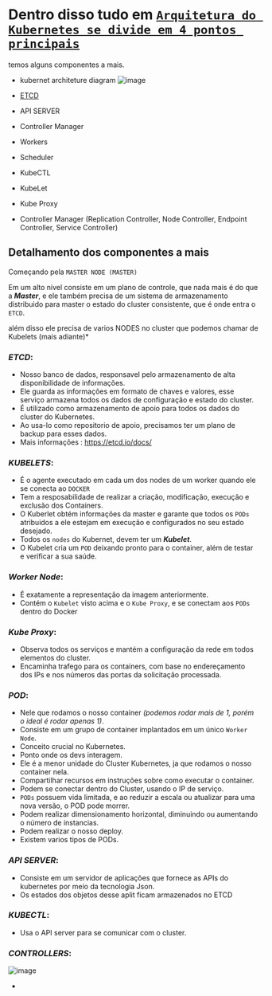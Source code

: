 # Dentro disso tudo em [```Arquitetura do Kubernetes se divide em 4 pontos principais```](/Kubernetes/Kubernetes.md/#arquitetura-do-kubernetes-se-divide-em-4-pontos-principais)

temos alguns componentes a mais.

* kubernet architeture diagram
![image](https://user-images.githubusercontent.com/95287311/174889079-56c03e8a-4c64-4dc5-8e4c-13de8805e21d.png)


- [ETCD]()

- API SERVER

- Controller Manager

- Workers

- Scheduler

- KubeCTL

- KubeLet

- Kube Proxy

- Controller Manager (Replication Controller, Node Controller, Endpoint Controller, Service Controller)

## Detalhamento dos componentes a mais

Começando pela ``MASTER NODE (MASTER)``

Em um alto nivel consiste em um plano de controle, que nada mais é do que a ***Master***, e ele também precisa de um sistema de armazenamento distribuido para master o estado do cluster consistente, que é onde entra o ```ETCD```.

além disso ele precisa de varios NODES no cluster que podemos chamar de Kubelets (mais adiante)*

### ***ETCD***:
- Nosso banco de dados, responsavel pelo armazenamento de alta disponibilidade de informações. 
- Ele guarda as informações em formato de chaves e valores, esse serviço armazena todos os dados de configuração e estado do cluster.
- É utilizado como armazenamento de apoio para todos os dados do cluster do Kubernetes.
- Ao usa-lo como repositorio de apoio, precisamos ter um plano de backup para esses dados.
- Mais informações : https://etcd.io/docs/

### ***KUBELETS***:
- É o agente executado em cada um dos nodes de um worker quando ele se conecta ao ```DOCKER```
- Tem a resposabilidade de realizar a criação, modificação, execução e exclusão dos Containers.
- O Kuberlet obtém informações da master e garante que todos os ```PODs``` atribuidos a ele estejam em execução e configurados no seu estado desejado.
- Todos os ```nodes``` do Kubernet, devem ter um ***Kubelet***.
- O Kubelet cria um ```POD``` deixando pronto para o container, além de testar e verificar a sua saúde.

### ***Worker Node***:
- É exatamente a representação da imagem anteriormente.
- Contém o ```Kubelet``` visto acima e o ```Kube Proxy```, e se conectam aos ```PODs``` dentro do Docker

### ***Kube Proxy***:
- Observa todos os serviços e mantém a configuração da rede em todos elementos do cluster.
- Encaminha trafego para os containers, com base no endereçamento dos IPs e nos números das portas da solicitação processada.

### ***POD***:
- Nele que rodamos o nosso container *(podemos rodar mais de 1, porém o ideal é rodar apenas 1)*.
- Consiste em um grupo de container implantados em um único ```Worker Node```.
- Conceito crucial no Kubernetes.
- Ponto onde os devs interagem.
- Ele é a menor unidade do Cluster Kubernetes, ja que rodamos o nosso container nela.
- Compartilhar recursos em instruções sobre como executar o container.
- Podem se conectar dentro do Cluster, usando o IP de serviço.
- ```PODs``` possuem vida limitada, e ao reduzir a escala ou atualizar para uma nova versão, o POD pode morrer.
- Podem realizar dimensionamento horizontal, diminuindo ou aumentando o número de instancias.
- Podem realizar o nosso deploy.
- Existem varios tipos de PODs.

### ***API SERVER***:
- Consiste em um servidor de aplicações que fornece as APIs do kubernetes por meio da tecnologia Json.
- Os estados dos objetos desse aplit ficam armazenados no ETCD

### ***KUBECTL***:
- Usa o API server para se comunicar com o cluster.

### ***CONTROLLERS***:
![image](https://user-images.githubusercontent.com/58439854/174905387-6a3280a9-2136-4186-a75a-03e603da5eac.png)

- 